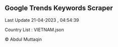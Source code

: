 

## Google Trends Keywords Scraper 
 
Last Update 21-04-2023 , 04:54:39

Country List :
VIETNAM.json



© Abdul Muttaqin 

